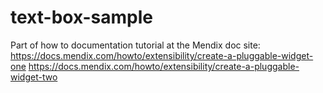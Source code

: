 # text-box-sample
Part of how to documentation tutorial at the Mendix doc site:
https://docs.mendix.com/howto/extensibility/create-a-pluggable-widget-one
https://docs.mendix.com/howto/extensibility/create-a-pluggable-widget-two
